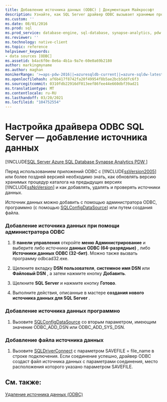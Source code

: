 ```yaml
---
title: Добавление источника данных (ODBC) | Документация Майкрософт
description: Узнайте, как SQL Server драйвер ODBC вызывает хранимые процедуры в качестве удаленных хранимых процедур в SQL Server с помощью механизма вызова удаленной хранимой процедуры.
ms.custom: ''
ms.date: 08/01/2016
ms.prod: sql
ms.prod_service: database-engine, sql-database, synapse-analytics, pdw
ms.reviewer: ''
ms.technology: native-client
ms.topic: reference
helpviewer_keywords:
- data sources [ODBC]
ms.assetid: b4ac6f0e-8e6a-4b1a-9a7e-60e0a69b2180
author: markingmyname
ms.author: maghan
monikerRange: '>=aps-pdw-2016||=azuresqldb-current||=azure-sqldw-latest||>=sql-server-2016||>=sql-server-linux-2017||=azuresqldb-mi-current'
ms.openlocfilehash: af6b417f8742fa20f49954f8b5ae2bcb5ddfc6f3
ms.sourcegitcommit: 0310fdb22916df013eef86fee44e660dbf39ad21
ms.translationtype: MT
ms.contentlocale: ru-RU
ms.lasthandoff: 03/20/2021
ms.locfileid: "104752554"
---
```

# <a name="configuring-the-sql-server-odbc-driver---add-a-data-source"></a>Настройка драйвера ODBC SQL Server — добавление источника данных
[!INCLUDE[SQL Server Azure SQL Database Synapse Analytics PDW ](../../includes/applies-to-version/sql-asdb-asdbmi-asa-pdw.md)]

  Перед использованием приложений ODBC с [!INCLUDE[ssVersion2005](../../includes/ssversion2005-md.md)] или более поздней версией необходимо знать, как обновлять версию хранимых процедур каталога на предыдущих версиях [!INCLUDE[ssNoVersion](../../includes/ssnoversion-md.md)] и как добавлять, удалять и проверять источники данных.  
  
  Источник данных можно добавить с помощью администратора ODBC, программно (с помощью [SQLConfigDataSource](../../relational-databases/native-client-odbc-api/sqlconfigdatasource.md)) или путем создания файла.  
  
### <a name="to-add-a-data-source-by-using-odbc-administrator"></a>Добавление источника данных при помощи администратора ODBC  
  
1.  В **панели управления** откройте **меню Администрирование** и выберите либо источники **данных ODBC (64-разрядные)** , либо **Источники данных ODBC (32-бит)**. Можно также вызвать программу odbcad32.exe.  
  
2.  Щелкните вкладку **DSN пользователя**, **системное имя DSN** или **Файловый DSN** , а затем нажмите кнопку **Добавить**.  
  
3.  Щелкните **SQL Server** и нажмите кнопку **Готово**.  
  
4.  Выполните действия, описанные в мастере **создания нового источника данных для SQL Server** .  
  
### <a name="to-add-a-data-source-programmatically"></a>Добавление источника данных программно  
  
1.  Вызовите [SQLConfigDataSource](../../relational-databases/native-client-odbc-api/sqlconfigdatasource.md) со вторым параметром, имеющим значение ODBC_ADD_DSN или ODBC_ADD_SYS_DSN.  
  
### <a name="to-add-a-file-data-source"></a>Добавление файла источника данных  
  
1.  Вызовите [SQLDriverConnect](../../relational-databases/native-client-odbc-api/sqldriverconnect.md) с параметром SAVEFILE = file_name в строке подключения. Если соединение успешно, драйвер ODBC создаст файл источника данных с параметрами соединения, место расположения которого указано параметром SAVEFILE.  
  
## <a name="see-also"></a>См. также:  
[Удаление источника данных &#40;ODBC&#41;](../../relational-databases/native-client-odbc-how-to/configuring-the-sql-server-odbc-driver-delete-a-data-source.md)    
  
  
